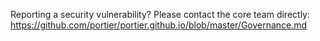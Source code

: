 Reporting a security vulnerability? Please contact the core team directly:
https://github.com/portier/portier.github.io/blob/master/Governance.md
